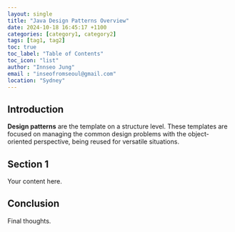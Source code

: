 ```yaml
---
layout: single
title: "Java Design Patterns Overview"
date: 2024-10-18 16:45:17 +1100
categories: [category1, category2]
tags: [tag1, tag2]
toc: true
toc_label: "Table of Contents"
toc_icon: "list"
author: "Innseo Jung"
email : "inseofromseoul@gmail.com"
location: "Sydney"
---
```


## Introduction

**Design patterns** are the template on a structure level.
These templates are focused on managing the common design problems with the object-oriented perspective,
being reused for versatile situations.

## Section 1

Your content here.

## Conclusion

Final thoughts.
